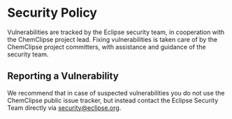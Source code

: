 # Security Policy

Vulnerabilities are tracked by the Eclipse security team, in cooperation with the ChemClipse project lead. Fixing vulnerabilities is taken care of by the ChemClipse project committers, with assistance and guidance of the security team. 

## Reporting a Vulnerability

We recommend that in case of suspected vulnerabilities you do not use the ChemClipse public issue tracker, but instead contact the Eclipse Security Team directly via security@eclipse.org.
